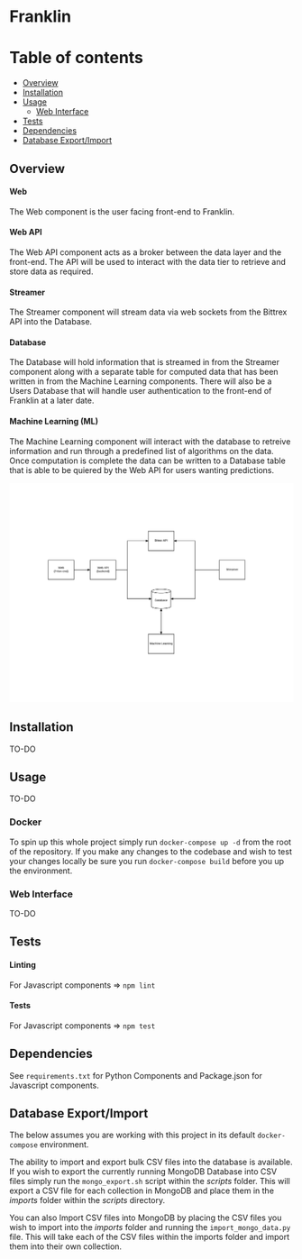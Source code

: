 # Franklin

Table of contents
=================

  * [Overview](#overview)
  * [Installation](#installation)
  * [Usage](#usage)
    * [Web Interface](#webinterface)
  * [Tests](#tests)
  * [Dependencies](#dependencies)
  * [Database Export/Import](#database-export-import)


## Overview

#### Web
The Web component is the user facing front-end to Franklin.

#### Web API
The Web API component acts as a broker between the data layer and the front-end.
The API will be used to interact with the data tier to retrieve and store data as required.

#### Streamer
The Streamer component will stream data via web sockets from the Bittrex API into the Database.

#### Database
The Database will hold information that is streamed in from the Streamer component along with a separate table for computed data that has been written in from the Machine Learning components. There will also be a Users Database that will handle user authentication to the front-end of Franklin at a later date.

#### Machine Learning (ML)
The Machine Learning component will interact with the database to retreive information and run through a predefined list of algorithms on the data. Once computation is complete the data can be written to a Database table that is able to be quiered by the Web API for users wanting predictions.

<p align="center">
  <img src="https://github.com/danagain/Franklin/blob/master/docs/images/overview.png" alt="overview"/>
</p>


## Installation

TO-DO

## Usage

TO-DO

### Docker

To spin up this whole project simply run `docker-compose up -d` from the root of the repository. If you make any changes to the codebase and wish to test your changes locally be sure you run `docker-compose build` before you up the environment.

### Web Interface

TO-DO

## Tests

#### Linting
For Javascript components => `npm lint`

#### Tests
For Javascript components => `npm test`

## Dependencies
See `requirements.txt` for Python Components and Package.json for Javascript components.

## Database Export/Import
The below assumes you are working with this project in its default `docker-compose` environment.

The ability to import and export bulk CSV files into the database is available. If you wish to export the currently running MongoDB Database into CSV files simply run the `mongo_export.sh` script within the *scripts* folder. This will export a CSV file for each collection in MongoDB and place them in the *imports* folder within the *scripts* directory.

You can also Import CSV files into MongoDB by placing the CSV files you wish to import into the *imports* folder and running the `import_mongo_data.py` file. This will take each of the CSV files within the imports folder and import them into their own collection.
